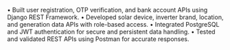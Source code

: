 • Built user registration, OTP verification, and bank account APIs using Django REST Framework.
• Developed solar device, inverter brand, location, and generation data APIs with role-based access.
• Integrated PostgreSQL and JWT authentication for secure and persistent data handling.
• Tested and validated REST APIs using Postman for accurate responses.
